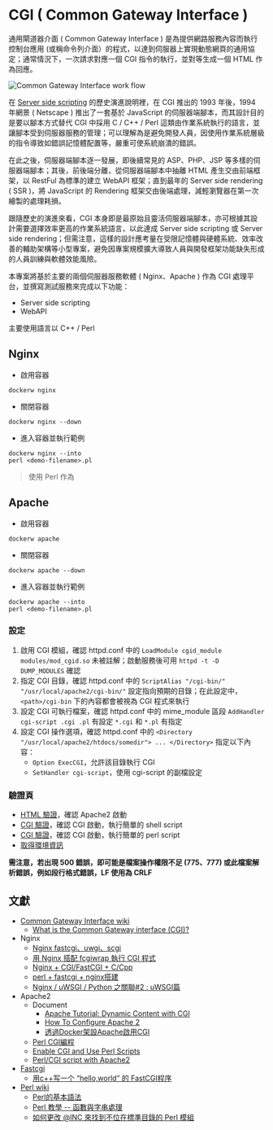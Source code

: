# CGI ( Common Gateway Interface )

通用閘道器介面 ( Common Gateway Interface ) 是為提供網路服務內容而執行控制台應用 (或稱命令列介面）的程式，以達到伺服器上實現動態網頁的通用協定；通常情況下，一次請求對應一個 CGI 指令的執行，並對等生成一個 HTML 作為回應。

![Common Gateway Interface work flow](https://mixwithmarketing.com/wp-content/uploads/2022/02/Common-Gateway-Interface.png)

在 [Server side scripting](https://en.wikipedia.org/wiki/Server-side_scripting) 的歷史演進說明裡，在 CGI 推出的 1993 年後，1994 年網景 ( Netscape ) 推出了一套基於 JavaScript 的伺服器端腳本，而其設計目的是要以腳本方式替代 CGI 中採用 C / C++ / Perl 這類由作業系統執行的語言，並讓腳本受到伺服器服務的管理；可以理解為是避免開發人員，因使用作業系統層級的指令導致如錯誤記憶體配置等，嚴重可使系統崩潰的錯誤。

在此之後，伺服器端腳本逐一發展，即後續常見的 ASP、PHP、JSP 等多樣的伺服器端腳本；其後，前後端分離，從伺服器端腳本中抽離 HTML 產生交由前端框架，以 RestFul 為標準的建立 WebAPI 框架；直到最年的 Server side rendering ( SSR )，將 JavaScript 的 Rendering 框架交由後端處理，減輕瀏覽器在第一次繪製的處理耗損。

跟隨歷史的演進來看，CGI 本身即是最原始且靈活伺服器端腳本，亦可根據其設計需要選擇效率更高的作業系統語言，以此達成 Server side scripting 或 Server side rendering；但需注意，這樣的設計應考量在受限記憶體與硬體系統、效率改善的輔助架構等小型專案，避免因專案規模擴大導致人員與開發框架功能缺失形成的人員訓練與軟體效能風險。

本專案將基於主要的兩個伺服器服務軟體 ( Nginx、Apache ) 作為 CGI 處理平台，並撰寫測試服務來完成以下功能：

+ Server side scripting
+ WebAPI

主要使用語言以 C++ / Perl

## Nginx

+ 啟用容器

```
dockerw nginx
```

+ 關閉容器

```
dockerw nginx --down
```

+ 進入容器並執行範例

```
dockerw nginx --into
perl <demo-filename>.pl
```
> 使用 Perl 作為

## Apache

+ 啟用容器

```
dockerw apache
```

+ 關閉容器

```
dockerw apache --down
```

+ 進入容器並執行範例

```
dockerw apache --into
perl <demo-filename>.pl
```

### 設定

1. 啟用 CGI 模組，確認 httpd.conf 中的 ```LoadModule cgid_module modules/mod_cgid.so``` 未被註解；啟動服務後可用 ```httpd -t -D DUMP_MODULES``` 確認
2. 指定 CGI 目錄，確認 httpd.conf 中的 ```ScriptAlias "/cgi-bin/" "/usr/local/apache2/cgi-bin/"``` 設定指向預期的目錄；在此設定中，```<path>/cgi-bin``` 下的內容都會被視為 CGI 程式來執行
3. 設定 CGI 可執行檔案，確認 httpd.conf 中的 mime_module 區段 ```AddHandler cgi-script .cgi .pl``` 有設定 ```*.cgi```  和 ```*.pl``` 有指定
4. 設定 CGI 操作選項，確認 httpd.conf 中的 ```<Directory "/usr/local/apache2/htdocs/somedir"> ... </Directory>``` 指定以下內容：
    + ```Option ExecCGI```，允許該目錄執行 CGI
    + ```SetHandler cgi-script```，使用 cgi-script 的副檔設定

### 驗證頁

+ [HTML 驗證](http://localhost/index.html)，確認 Apache2 啟動
+ [CGI 驗證](http://localhost/cgi-bin/cgi)，確認 CGI 啟動，執行簡單的 shell script
+ [CGI 驗證](http://localhost/cgi-bin/index.pl)，確認 CGI 啟動，執行簡單的 perl script
+ [取得環境資訊](http://localhost/cgi-bin/printenv.pl)

**需注意，若出現 500 錯誤，即可能是檔案操作權限不足 (775、777) 或此檔案解析錯誤，例如段行格式錯誤，LF 使用為 CRLF**

## 文獻

+ [Common Gateway Interface wiki](https://zh.wikipedia.org/zh-tw/%E9%80%9A%E7%94%A8%E7%BD%91%E5%85%B3%E6%8E%A5%E5%8F%A3)
    - [What is the Common Gateway interface (CGI)?](https://mixwithmarketing.com/2022/02/what-is-the-common-gateway-interface-cgi/)
+ Nginx
    - [Nginx fastcgi、uwgi、scgi](https://www.796t.com/content/1546776782.html)
    - [用 Nginx 搭配 fcgiwrap 執行 CGI 程式](https://opensourcedoc.com/web-programming/run-cgi-programs-with-fcgiwrap/)
    - [Nginx + CGI/FastCGI + C/Cpp](https://www.cnblogs.com/skynet/p/4173450.html)
    - [perl + fastcgi + nginx搭建](http://www.ttlsa.com/nginx/perl-fastcgi-nginx/)
    - [Nginx / uWSGI / Python 之關聯#2 : uWSGI篇](https://medium.com/bucketing/nginx-uwsgi-python-%E4%B9%8B%E9%97%9C%E8%81%AF-2-uwsgi%E7%AF%87-7b439ef028ec)
+ Apache2
    - Document
        + [Apache Tutorial: Dynamic Content with CGI](https://httpd.apache.org/docs/2.4/howto/cgi.html)
        + [How To Configure Apache 2](https://www3.ntu.edu.sg/home/ehchua/programming/howto/Apache_HowToConfigure.html)
        + [透過Docker架設Apache啟用CGI](https://r888800009.github.io/posts/cgi-apache/)
    - [Perl CGI編程](http://www.w3big.com/zh-TW/perl/perl-cgi-programming.html)
    - [Enable CGI and Use Perl Scripts](https://www.server-world.info/en/note?os=Ubuntu_16.04&p=httpd&f=2)
    - [Perl/CGI script with Apache2](https://perlmaven.com/perl-cgi-script-with-apache2)
+ [Fastcgi](https://fastcgi-archives.github.io/)
    - [用c++写一个 “hello,world” 的 FastCGI程序](https://www.cnblogs.com/oxspirt/p/5505184.html)
+ [Perl wiki](https://zh.wikipedia.org/zh-tw/Perl)
    - [Perl的基本語法](http://ind.ntou.edu.tw/~dada/cgi/Perlsynx.htm)
    - [Perl 教學 -- 函數與字串處理](http://web.nchu.edu.tw/~jlu/cyut/perl-functions.shtml)
    - [如何更改 @INC 來找到不位在標準目錄的 Perl 模組](https://tw.perlmaven.com/how-to-change-inc-to-find-perl-modules-in-non-standard-locations)
